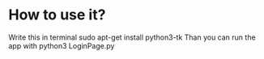# How to use it?


Write this in terminal sudo apt-get install python3-tk
Than you can run the app with python3 LoginPage.py